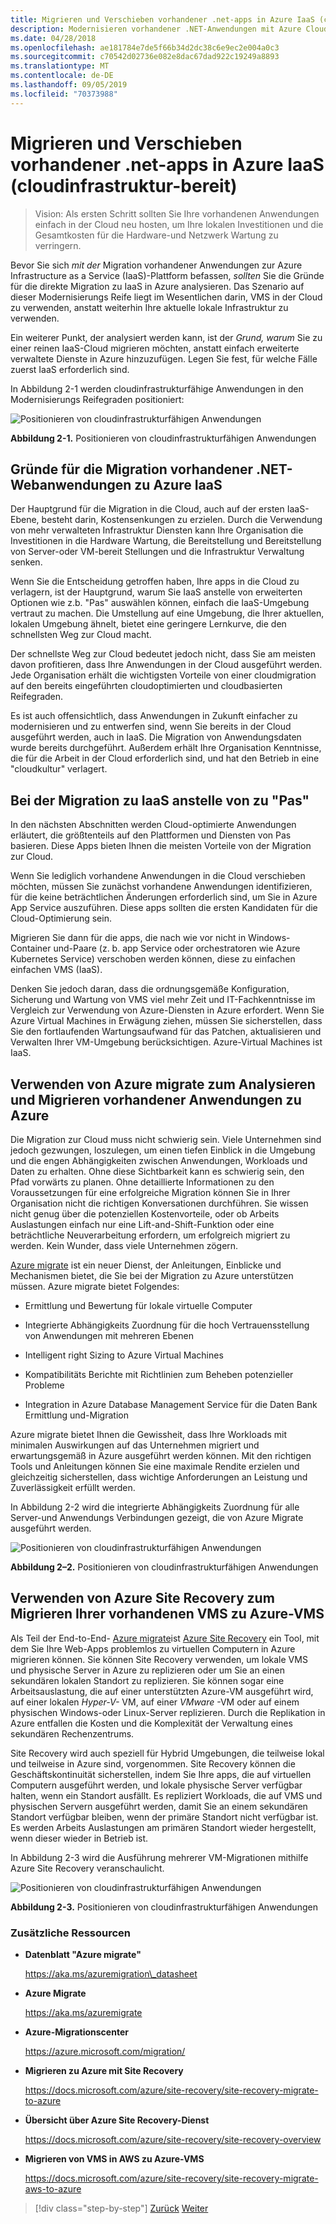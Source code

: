 ```yaml
---
title: Migrieren und Verschieben vorhandener .net-apps in Azure IaaS (cloudinfrastruktur-bereit)
description: Modernisieren vorhandener .NET-Anwendungen mit Azure Cloud und Windows-Containern.
ms.date: 04/28/2018
ms.openlocfilehash: ae181784e7de5f66b34d2dc38c6e9ec2e004a0c3
ms.sourcegitcommit: c70542d02736e082e8dac67dad922c19249a8893
ms.translationtype: MT
ms.contentlocale: de-DE
ms.lasthandoff: 09/05/2019
ms.locfileid: "70373988"
---
```

# <a name="lift-and-shift-existing-net-apps-to-azure-iaas-cloud-infrastructure-ready"></a>Migrieren und Verschieben vorhandener .net-apps in Azure IaaS (cloudinfrastruktur-bereit)

> Vision: Als ersten Schritt sollten Sie Ihre vorhandenen Anwendungen einfach in der Cloud neu hosten, um Ihre lokalen Investitionen und die Gesamtkosten für die Hardware-und Netzwerk Wartung zu verringern.

Bevor Sie sich *mit der* Migration vorhandener Anwendungen zur Azure Infrastructure as a Service (IaaS)-Plattform befassen, *sollten* Sie die Gründe für die direkte Migration zu IaaS in Azure analysieren. Das Szenario auf dieser Modernisierungs Reife liegt im Wesentlichen darin, VMS in der Cloud zu verwenden, anstatt weiterhin Ihre aktuelle lokale Infrastruktur zu verwenden.

Ein weiterer Punkt, der analysiert werden kann, ist der *Grund, warum* Sie zu einer reinen IaaS-Cloud migrieren möchten, anstatt einfach erweiterte verwaltete Dienste in Azure hinzuzufügen. Legen Sie fest, für welche Fälle zuerst IaaS erforderlich sind.

In Abbildung 2-1 werden cloudinfrastrukturfähige Anwendungen in den Modernisierungs Reifegraden positioniert:

![Positionieren von cloudinfrastrukturfähigen Anwendungen](./media/image2-1.png)

**Abbildung 2-1.** Positionieren von cloudinfrastrukturfähigen Anwendungen

## <a name="why-migrate-existing-net-web-applications-to-azure-iaas"></a>Gründe für die Migration vorhandener .NET-Webanwendungen zu Azure IaaS

Der Hauptgrund für die Migration in die Cloud, auch auf der ersten IaaS-Ebene, besteht darin, Kostensenkungen zu erzielen. Durch die Verwendung von mehr verwalteten Infrastruktur Diensten kann Ihre Organisation die Investitionen in die Hardware Wartung, die Bereitstellung und Bereitstellung von Server-oder VM-bereit Stellungen und die Infrastruktur Verwaltung senken.

Wenn Sie die Entscheidung getroffen haben, Ihre apps in die Cloud zu verlagern, ist der Hauptgrund, warum Sie IaaS anstelle von erweiterten Optionen wie z.b. "Pas" auswählen können, einfach die IaaS-Umgebung vertraut zu machen. Die Umstellung auf eine Umgebung, die Ihrer aktuellen, lokalen Umgebung ähnelt, bietet eine geringere Lernkurve, die den schnellsten Weg zur Cloud macht.

Der schnellste Weg zur Cloud bedeutet jedoch nicht, dass Sie am meisten davon profitieren, dass Ihre Anwendungen in der Cloud ausgeführt werden. Jede Organisation erhält die wichtigsten Vorteile von einer cloudmigration auf den bereits eingeführten cloudoptimierten und cloudbasierten Reifegraden.

Es ist auch offensichtlich, dass Anwendungen in Zukunft einfacher zu modernisieren und zu entwerfen sind, wenn Sie bereits in der Cloud ausgeführt werden, auch in IaaS. Die Migration von Anwendungsdaten wurde bereits durchgeführt. Außerdem erhält Ihre Organisation Kenntnisse, die für die Arbeit in der Cloud erforderlich sind, und hat den Betrieb in eine "cloudkultur" verlagert.

## <a name="when-to-migrate-to-iaas-instead-of-to-paas"></a>Bei der Migration zu IaaS anstelle von zu "Pas"

In den nächsten Abschnitten werden Cloud-optimierte Anwendungen erläutert, die größtenteils auf den Plattformen und Diensten von Pas basieren. Diese Apps bieten Ihnen die meisten Vorteile von der Migration zur Cloud. 

Wenn Sie lediglich vorhandene Anwendungen in die Cloud verschieben möchten, müssen Sie zunächst vorhandene Anwendungen identifizieren, für die keine beträchtlichen Änderungen erforderlich sind, um Sie in Azure App Service auszuführen. Diese apps sollten die ersten Kandidaten für die Cloud-Optimierung sein. 

Migrieren Sie dann für die apps, die nach wie vor nicht in Windows-Container und-Paare (z. b. app Service oder orchestratoren wie Azure Kubernetes Service) verschoben werden können, diese zu einfachen einfachen VMS (IaaS). 

Denken Sie jedoch daran, dass die ordnungsgemäße Konfiguration, Sicherung und Wartung von VMS viel mehr Zeit und IT-Fachkenntnisse im Vergleich zur Verwendung von Azure-Diensten in Azure erfordert. Wenn Sie Azure Virtual Machines in Erwägung ziehen, müssen Sie sicherstellen, dass Sie den fortlaufenden Wartungsaufwand für das Patchen, aktualisieren und Verwalten Ihrer VM-Umgebung berücksichtigen. Azure-Virtual Machines ist IaaS.

## <a name="use-azure-migrate-to-analyze-and-migrate-your-existing-applications-to-azure"></a>Verwenden von Azure migrate zum Analysieren und Migrieren vorhandener Anwendungen zu Azure

Die Migration zur Cloud muss nicht schwierig sein. Viele Unternehmen sind jedoch gezwungen, loszulegen, um einen tiefen Einblick in die Umgebung und die engen Abhängigkeiten zwischen Anwendungen, Workloads und Daten zu erhalten. Ohne diese Sichtbarkeit kann es schwierig sein, den Pfad vorwärts zu planen. Ohne detaillierte Informationen zu den Voraussetzungen für eine erfolgreiche Migration können Sie in Ihrer Organisation nicht die richtigen Konversationen durchführen. Sie wissen nicht genug über die potenziellen Kostenvorteile, oder ob Arbeits Auslastungen einfach nur eine Lift-and-Shift-Funktion oder eine beträchtliche Neuverarbeitung erfordern, um erfolgreich migriert zu werden. Kein Wunder, dass viele Unternehmen zögern.

[Azure migrate](https://aka.ms/azuremigrate) ist ein neuer Dienst, der Anleitungen, Einblicke und Mechanismen bietet, die Sie bei der Migration zu Azure unterstützen müssen. Azure migrate bietet Folgendes:

- Ermittlung und Bewertung für lokale virtuelle Computer

- Integrierte Abhängigkeits Zuordnung für die hoch Vertrauensstellung von Anwendungen mit mehreren Ebenen

- Intelligent right Sizing to Azure Virtual Machines

- Kompatibilitäts Berichte mit Richtlinien zum Beheben potenzieller Probleme

- Integration in Azure Database Management Service für die Daten Bank Ermittlung und-Migration

Azure migrate bietet Ihnen die Gewissheit, dass Ihre Workloads mit minimalen Auswirkungen auf das Unternehmen migriert und erwartungsgemäß in Azure ausgeführt werden können. Mit den richtigen Tools und Anleitungen können Sie eine maximale Rendite erzielen und gleichzeitig sicherstellen, dass wichtige Anforderungen an Leistung und Zuverlässigkeit erfüllt werden.

In Abbildung 2-2 wird die integrierte Abhängigkeits Zuordnung für alle Server-und Anwendungs Verbindungen gezeigt, die von Azure Migrate ausgeführt werden.

![Positionieren von cloudinfrastrukturfähigen Anwendungen](./media/image2-2.png)

**Abbildung 2–2.** Positionieren von cloudinfrastrukturfähigen Anwendungen

## <a name="use-azure-site-recovery-to-migrate-your-existing-vms-to-azure-vms"></a>Verwenden von Azure Site Recovery zum Migrieren Ihrer vorhandenen VMS zu Azure-VMS

Als Teil der End-to-End- [Azure migrate](https://aka.ms/azuremigrate)ist [Azure Site Recovery](https://docs.microsoft.com/azure/site-recovery/site-recovery-overview) ein Tool, mit dem Sie Ihre Web-Apps problemlos zu virtuellen Computern in Azure migrieren können. Sie können Site Recovery verwenden, um lokale VMS und physische Server in Azure zu replizieren oder um Sie an einen sekundären lokalen Standort zu replizieren. Sie können sogar eine Arbeitsauslastung, die auf einer unterstützten Azure-VM ausgeführt wird, auf einer lokalen *Hyper-V-* VM, auf einer *VMware* -VM oder auf einem physischen Windows-oder Linux-Server replizieren. Durch die Replikation in Azure entfallen die Kosten und die Komplexität der Verwaltung eines sekundären Rechenzentrums.

Site Recovery wird auch speziell für Hybrid Umgebungen, die teilweise lokal und teilweise in Azure sind, vorgenommen. Site Recovery können die Geschäftskontinuität sicherstellen, indem Sie Ihre apps, die auf virtuellen Computern ausgeführt werden, und lokale physische Server verfügbar halten, wenn ein Standort ausfällt. Es repliziert Workloads, die auf VMS und physischen Servern ausgeführt werden, damit Sie an einem sekundären Standort verfügbar bleiben, wenn der primäre Standort nicht verfügbar ist. Es werden Arbeits Auslastungen am primären Standort wieder hergestellt, wenn dieser wieder in Betrieb ist.

In Abbildung 2-3 wird die Ausführung mehrerer VM-Migrationen mithilfe Azure Site Recovery veranschaulicht.

![Positionieren von cloudinfrastrukturfähigen Anwendungen](./media/image2-3.png)

**Abbildung 2-3.** Positionieren von cloudinfrastrukturfähigen Anwendungen

### <a name="additional-resources"></a>Zusätzliche Ressourcen

- **Datenblatt "Azure migrate"**

    <https://aka.ms/azuremigration\_datasheet>

- **Azure Migrate**

    <https://aka.ms/azuremigrate>

- **Azure-Migrationscenter**

    <https://azure.microsoft.com/migration/>

- **Migrieren zu Azure mit Site Recovery**

    <https://docs.microsoft.com/azure/site-recovery/site-recovery-migrate-to-azure>

- **Übersicht über Azure Site Recovery-Dienst**

    <https://docs.microsoft.com/azure/site-recovery/site-recovery-overview>

- **Migrieren von VMS in AWS zu Azure-VMS**

    <https://docs.microsoft.com/azure/site-recovery/site-recovery-migrate-aws-to-azure>

>[!div class="step-by-step"]
>[Zurück](index.md)
>[Weiter](migrate-your-relational-databases-to-azure.md) <!-- Next Chapter -->
